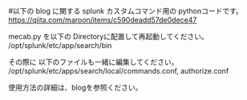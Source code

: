 #以下の blog に関する splunk カスタムコマンド用の pythonコードです。
https://qiita.com/maroon/items/c590deadd57de0dece47


mecab.py を以下の Directoryに配置して再起動してください。
/opt/splunk/etc/app/search/bin

その際に 以下のファイルも一緒に編集してください。
/opt/splunk/etc/apps/search/local/commands.conf, authorize.conf 

使用方法の詳細は、blogを参照ください。

